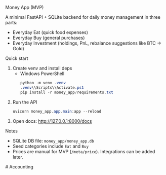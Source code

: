  Money App (MVP)

 A minimal FastAPI + SQLite backend for daily money management in three parts:
 - Everyday Eat (quick food expenses)
 - Everyday Buy (general purchases)
 - Everyday Investment (holdings, PnL, rebalance suggestions like BTC → Gold)

 Quick start
 1) Create venv and install deps
    - Windows PowerShell
      ```powershell
      python -m venv .venv
      .venv\\Scripts\\Activate.ps1
      pip install -r money_app/requirements.txt
      ```
 2) Run the API
    ```powershell
    uvicorn money_app.app.main:app --reload
    ```
 3) Open docs: http://127.0.0.1:8000/docs

 Notes
 - SQLite DB file: `money_app/money_app.db`
 - Seed categories include `Eat` and `Buy`
 - Prices are manual for MVP (`/meta/price`). Integrations can be added later.

#   A c c o u n t i n g  
 